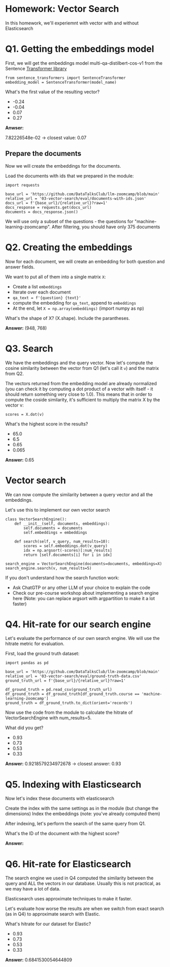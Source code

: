 # Homework: Vector Search

In this homework, we'll experiemnt with vector with and without Elasticsearch

# Q1. Getting the embeddings model

First, we will get the embeddings model multi-qa-distilbert-cos-v1 from the Sentence [Transformer library](https://www.sbert.net/docs/sentence_transformer/pretrained_models.html#model-overview)

```
from sentence_transformers import SentenceTransformer
embedding_model = SentenceTransformer(model_name)
```

What's the first value of the resulting vector?

- -0.24
- -0.04
- 0.07
- 0.27

**Anwser:**

7.82226548e-02 -> closest value: 0.07

## Prepare the documents

Now we will create the embeddings for the documents.

Load the documents with ids that we prepared in the module:

```
import requests

base_url = 'https://github.com/DataTalksClub/llm-zoomcamp/blob/main'
relative_url = '03-vector-search/eval/documents-with-ids.json'
docs_url = f'{base_url}/{relative_url}?raw=1'
docs_response = requests.get(docs_url)
documents = docs_response.json()
```

We will use only a subset of the questions - the questions for "machine-learning-zoomcamp". After filtering, you should have only 375 documents

# Q2. Creating the embeddings

Now for each document, we will create an embedding for both question and answer fields.

We want to put all of them into a single matrix `X`:

- Create a list `embeddings`
- Iterate over each document
- `qa_text = f'{question} {text}'`
- compute the embedding for `qa_text`, append to `embeddings`
- At the end, let `X = np.array(embeddings)` (import numpy as np)

What's the shape of X? (X.shape). Include the parantheses.

**Answer:**
(948, 768)

# Q3. Search

We have the embeddings and the query vector. Now let's compute the cosine similarity between the vector from Q1 (let's call it `v`) and the matrix from Q2.

The vectors returned from the embedding model are already normalized (you can check it by computing a dot product of a vector with itself - it should return something very close to 1.0). This means that in order to compute the coside similarity, it's sufficient to multiply the matrix X by the vector v:

```
scores = X.dot(v)
```

What's the highest score in the results?

- 65.0
- 6.5
- 0.65
- 0.065

**Answer:**
0.65

# Vector search

We can now compute the similarity between a query vector and all the embeddings.

Let's use this to implement our own vector search

```
class VectorSearchEngine():
    def __init__(self, documents, embeddings):
        self.documents = documents
        self.embeddings = embeddings

    def search(self, v_query, num_results=10):
        scores = self.embeddings.dot(v_query)
        idx = np.argsort(-scores)[:num_results]
        return [self.documents[i] for i in idx]

search_engine = VectorSearchEngine(documents=documents, embeddings=X)
search_engine.search(v, num_results=5)
```

If you don't understand how the search function work:

- Ask ChatGTP or any other LLM of your choice to explain the code
- Check our pre-course workshop about implementing a search engine here
  (Note: you can replace argsort with argpartition to make it a lot faster)

# Q4. Hit-rate for our search engine

Let's evaluate the performance of our own search engine. We will use the hitrate metric for evaluation.

First, load the ground truth dataset:

```
import pandas as pd

base_url = 'https://github.com/DataTalksClub/llm-zoomcamp/blob/main'
relative_url = '03-vector-search/eval/ground-truth-data.csv'
ground_truth_url = f'{base_url}/{relative_url}?raw=1'

df_ground_truth = pd.read_csv(ground_truth_url)
df_ground_truth = df_ground_truth[df_ground_truth.course == 'machine-learning-zoomcamp']
ground_truth = df_ground_truth.to_dict(orient='records')
```

Now use the code from the module to calculate the hitrate of VectorSearchEngine with num_results=5.

What did you get?

- 0.93
- 0.73
- 0.53
- 0.33

**Answer:**
0.9218579234972678 -> closest answer: 0.93

# Q5. Indexing with Elasticsearch

Now let's index these documents with elasticsearch

Create the index with the same settings as in the module (but change the dimensions)
Index the embeddings (note: you've already computed them)

After indexing, let's perform the search of the same query from Q1.

What's the ID of the document with the highest score?

**Answer:**

# Q6. Hit-rate for Elasticsearch

The search engine we used in Q4 computed the similarity between the query and ALL the vectors in our database. Usually this is not practical, as we may have a lot of data.

Elasticsearch uses approximate techniques to make it faster.

Let's evaluate how worse the results are when we switch from exact search (as in Q4) to approximate search with Elastic.

What's hitrate for our dataset for Elastic?

- 0.93
- 0.73
- 0.53
- 0.33

**Answer:**
0.6841530054644809
